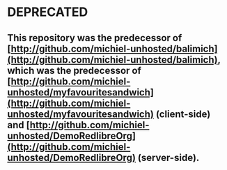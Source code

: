 DEPRECATED
==========

This repository was the predecessor of [http://github.com/michiel-unhosted/balimich](http://github.com/michiel-unhosted/balimich), which was the predecessor of 
[http://github.com/michiel-unhosted/myfavouritesandwich](http://github.com/michiel-unhosted/myfavouritesandwich) (client-side) and [http://github.com/michiel-unhosted/DemoRedlibreOrg](http://github.com/michiel-unhosted/DemoRedlibreOrg) (server-side).
-----------------
